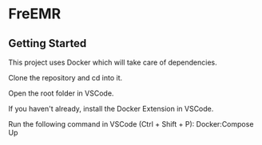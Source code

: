 # FreEMR
## Getting Started

This project uses Docker which will take care of dependencies.

Clone the repository and cd into it.

Open the root folder in VSCode.

If you haven't already, install the Docker Extension in VSCode.

Run the following command in VSCode (Ctrl + Shift + P):
Docker:Compose Up